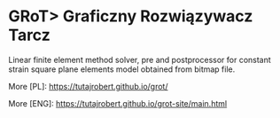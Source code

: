 # GRoT> Graficzny Rozwiązywacz Tarcz
Linear finite element method solver, pre and postprocessor for constant strain square plane elements model obtained from bitmap file.

More [PL]: https://tutajrobert.github.io/grot/

More [ENG]: https://tutajrobert.github.io/grot-site/main.html
